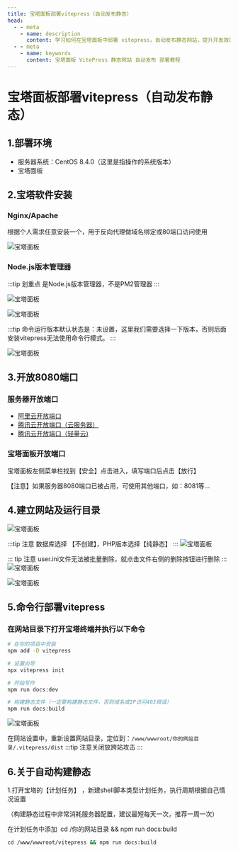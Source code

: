 ```yaml
---
title: 宝塔面板部署vitepress（自动发布静态）
head:
  - - meta
    - name: description
      content: 学习如何在宝塔面板中部署 vitepress，自动发布静态网站，提升开发效率，简化部署流程。
  - - meta
    - name: keywords
      content: 宝塔面板 VitePress 静态网站 自动发布 部署教程
---
```


# 宝塔面板部署vitepress（自动发布静态）

## 1.部署环境

- 服务器系统：CentOS 8.4.0（这里是指操作的系统版本）
- 宝塔面板

## 2.宝塔软件安装

### Nginx/Apache

根据个人需求任意安装一个，用于反向代理做域名绑定或80端口访问使用

![宝塔面板](https://i.theojs.cn/docs/WX20240223-222305%402x.webp 'Nginx/Apache')

### Node.js版本管理器

:::tip 划重点
是Node.js版本管理器，不是PM2管理器
:::

![宝塔面板](https://i.theojs.cn/docs/WX20240223-222617%402x.webp 'Node.js版本管理器')

![宝塔面板](https://i.theojs.cn/docs/WX20240223-222723%402x.webp '在Node.js版本管理器中安装Node版本版本')

:::tip
命令运行版本默认状态是：未设置，这里我们需要选择一下版本，否则后面安装vitepress无法使用命令行模式。
:::

![宝塔面板](https://i.theojs.cn/docs/WX20240223-222850%402x.webp 'Node.js设置')

## 3.开放8080端口

### 服务器开放端口

- [阿里云开放端口](https://help.aliyun.com/document_detail/25475.html?spm=5176.2020520101securitygroupdetail.help.dexternal.63464df5MZ0qJz)
- [腾讯云开放端口（云服务器）](https://cloud.tencent.com/document/product/213/39740)
- [腾讯云开放端口（轻量云)](https://cloud.tencent.com/document/product/1207/59924)

### 宝塔面板开放端口

宝塔面板左侧菜单栏找到【安全】点击进入，填写端口后点击【放行】

【注意】如果服务器8080端口已被占用，可使用其他端口，如：8081等...

## 4.建立网站及运行目录

![宝塔面板](https://i.theojs.cn/docs/WX20240223-223335%402x.webp '添加站点')

:::tip 注意
数据库选择 【不创建】，PHP版本选择【纯静态】
:::
![宝塔面板](https://i.theojs.cn/docs/WX20240223-223817%402x.webp '添加站点配置')

::: tip 注意
user.ini文件无法被批量删除，就点击文件右侧的删除按钮进行删除
:::
![宝塔面板](https://i.theojs.cn/docs/WX20240223-223941%402x.webp '删除网站目录下的默认文件')

![宝塔面板](https://i.theojs.cn/docs/WX20240223-224110%402x.webp '申请SSL证书')

## 5.命令行部署vitepress

### 在网站目录下打开宝塔终端并执行以下命令

```sh
# 在你的项目中安装
npm add -D vitepress

# 设置向导
npx vitepress init

# 开始写作
npm run docs:dev

# 构建静态文件（一定要构建静态文件，否则域名或IP访问403错误）
npm run docs:build
```

![宝塔面板](https://i.theojs.cn/docs/WX20240223-224612%402x.webp '设置完成后回到 【网站】，打开网站设置')

在网站设置中，重新设置网站目录，定位到：`/www/wwwroot/你的网站目录/.vitepress/dist`
:::tip
注意关闭放跨站攻击
:::

## 6.关于自动构建静态

1.打开宝塔的【计划任务】 ，新建shell脚本类型计划任务，执行周期根据自己情况设置

（构建静态过程中非常消耗服务器配置，建议最短每天一次，推荐一周一次）

在计划任务中添加  cd /你的网站目录 && npm run docs:build

```sh
cd /www/wwwroot/vitepress && npm run docs:build
```
